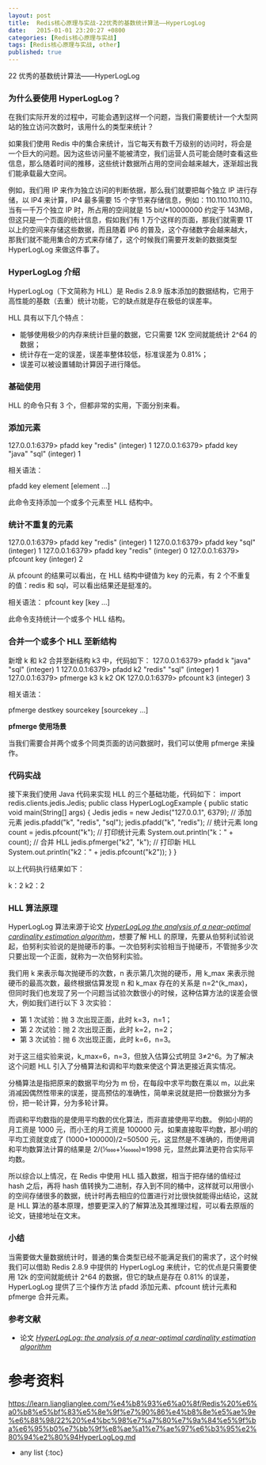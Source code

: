 ```yaml
---
layout: post
title:  Redis核心原理与实战-22优秀的基数统计算法——HyperLogLog
date:   2015-01-01 23:20:27 +0800
categories: [Redis核心原理与实战]
tags: [Redis核心原理与实战, other]
published: true
---
```




22 优秀的基数统计算法——HyperLogLog
### 为什么要使用 HyperLogLog？

在我们实际开发的过程中，可能会遇到这样一个问题，当我们需要统计一个大型网站的独立访问次数时，该用什么的类型来统计？

如果我们使用 Redis 中的集合来统计，当它每天有数千万级别的访问时，将会是一个巨大的问题。因为这些访问量不能被清空，我们运营人员可能会随时查看这些信息，那么随着时间的推移，这些统计数据所占用的空间会越来越大，逐渐超出我们能承载最大空间。

例如，我们用 IP 来作为独立访问的判断依据，那么我们就要把每个独立 IP 进行存储，以 IP4 来计算，IP4 最多需要 15 个字节来存储信息，例如：110.110.110.110。当有一千万个独立 IP 时，所占用的空间就是 15 bit/*10000000 约定于 143MB，但这只是一个页面的统计信息，假如我们有 1 万个这样的页面，那我们就需要 1T 以上的空间来存储这些数据，而且随着 IP6 的普及，这个存储数字会越来越大，那我们就不能用集合的方式来存储了，这个时候我们需要开发新的数据类型 HyperLogLog 来做这件事了。

### HyperLogLog 介绍

HyperLogLog（下文简称为 HLL）是 Redis 2.8.9 版本添加的数据结构，它用于高性能的基数（去重）统计功能，它的缺点就是存在极低的误差率。

HLL 具有以下几个特点：

* 能够使用极少的内存来统计巨量的数据，它只需要 12K 空间就能统计 2^64 的数据；
* 统计存在一定的误差，误差率整体较低，标准误差为 0.81%；
* 误差可以被设置辅助计算因子进行降低。

### 基础使用

HLL 的命令只有 3 个，但都非常的实用，下面分别来看。

### **添加元素**

127.0.0.1:6379> pfadd key "redis" (integer) 1 127.0.0.1:6379> pfadd key "java" "sql" (integer) 1

相关语法：

pfadd key element [element ...]

此命令支持添加一个或多个元素至 HLL 结构中。

### **统计不重复的元素**

127.0.0.1:6379> pfadd key "redis" (integer) 1 127.0.0.1:6379> pfadd key "sql" (integer) 1 127.0.0.1:6379> pfadd key "redis" (integer) 0 127.0.0.1:6379> pfcount key (integer) 2

从 pfcount 的结果可以看出，在 HLL 结构中键值为 key 的元素，有 2 个不重复的值：redis 和 sql，可以看出结果还是挺准的。

相关语法：
pfcount key [key ...]

此命令支持统计一个或多个 HLL 结构。

### **合并一个或多个 HLL 至新结构**

新增 k 和 k2 合并至新结构 k3 中，代码如下：
127.0.0.1:6379> pfadd k "java" "sql" (integer) 1 127.0.0.1:6379> pfadd k2 "redis" "sql" (integer) 1 127.0.0.1:6379> pfmerge k3 k k2 OK 127.0.0.1:6379> pfcount k3 (integer) 3

相关语法：

pfmerge destkey sourcekey [sourcekey ...]

**pfmerge 使用场景**

当我们需要合并两个或多个同类页面的访问数据时，我们可以使用 pfmerge 来操作。

### 代码实战

接下来我们使用 Java 代码来实现 HLL 的三个基础功能，代码如下：
import redis.clients.jedis.Jedis; public class HyperLogLogExample { public static void main(String[] args) { Jedis jedis = new Jedis("127.0.0.1", 6379); // 添加元素 jedis.pfadd("k", "redis", "sql"); jedis.pfadd("k", "redis"); // 统计元素 long count = jedis.pfcount("k"); // 打印统计元素 System.out.println("k：" + count); // 合并 HLL jedis.pfmerge("k2", "k"); // 打印新 HLL System.out.println("k2：" + jedis.pfcount("k2")); } }

以上代码执行结果如下：

k：2 k2：2

### HLL 算法原理

HyperLogLog 算法来源于论文 [*HyperLogLog the analysis of a near-optimal cardinality estimation algorithm*](http://algo.inria.fr/flajolet/Publications/FlFuGaMe07.pdf)，想要了解 HLL 的原理，先要从伯努利试验说起，伯努利实验说的是抛硬币的事。一次伯努利实验相当于抛硬币，不管抛多少次只要出现一个正面，就称为一次伯努利实验。

我们用 k 来表示每次抛硬币的次数，n 表示第几次抛的硬币，用 k_max 来表示抛硬币的最高次数，最终根据估算发现 n 和 k_max 存在的关系是 n=2^(k_max)，但同时我们也发现了另一个问题当试验次数很小的时候，这种估算方法的误差会很大，例如我们进行以下 3 次实验：

* 第 1 次试验：抛 3 次出现正面，此时 k=3，n=1；
* 第 2 次试验：抛 2 次出现正面，此时 k=2，n=2；
* 第 3 次试验：抛 6 次出现正面，此时 k=6，n=3。

对于这三组实验来说，k_max=6，n=3，但放入估算公式明显 3≠2^6。为了解决这个问题 HLL 引入了分桶算法和调和平均数来使这个算法更接近真实情况。

分桶算法是指把原来的数据平均分为 m 份，在每段中求平均数在乘以 m，以此来消减因偶然性带来的误差，提高预估的准确性，简单来说就是把一份数据分为多份，把一轮计算，分为多轮计算。

而调和平均数指的是使用平均数的优化算法，而非直接使用平均数。
例如小明的月工资是 1000 元，而小王的月工资是 100000 元，如果直接取平均数，那小明的平均工资就变成了 (1000+100000)/2=50500‬ 元，这显然是不准确的，而使用调和平均数算法计算的结果是 2/(1⁄1000+1⁄100000)≈1998 元，显然此算法更符合实际平均数。

所以综合以上情况，在 Redis 中使用 HLL 插入数据，相当于把存储的值经过 hash 之后，再将 hash 值转换为二进制，存入到不同的桶中，这样就可以用很小的空间存储很多的数据，统计时再去相应的位置进行对比很快就能得出结论，这就是 HLL 算法的基本原理，想要更深入的了解算法及其推理过程，可以看去原版的论文，链接地址在文末。

### 小结

当需要做大量数据统计时，普通的集合类型已经不能满足我们的需求了，这个时候我们可以借助 Redis 2.8.9 中提供的 HyperLogLog 来统计，它的优点是只需要使用 12k 的空间就能统计 2^64 的数据，但它的缺点是存在 0.81% 的误差，HyperLogLog 提供了三个操作方法 pfadd 添加元素、pfcount 统计元素和 pfmerge 合并元素。

### 参考文献

* 论文 [*HyperLogLog: the analysis of a near-optimal cardinality estimation algorithm*](http://algo.inria.fr/flajolet/Publications/FlFuGaMe07.pdf)




# 参考资料

https://learn.lianglianglee.com/%e4%b8%93%e6%a0%8f/Redis%20%e6%a0%b8%e5%bf%83%e5%8e%9f%e7%90%86%e4%b8%8e%e5%ae%9e%e6%88%98/22%20%e4%bc%98%e7%a7%80%e7%9a%84%e5%9f%ba%e6%95%b0%e7%bb%9f%e8%ae%a1%e7%ae%97%e6%b3%95%e2%80%94%e2%80%94HyperLogLog.md

* any list
{:toc}
